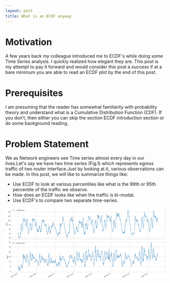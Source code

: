 ```yaml
---
layout: post
title: What is an ECDF anyway
---
```


# Motivation
A few years back my colleague introduced me to ECDF's while doing some Time Series analysis. I quickly realized how elegant they are. This post is my attempt to pay it forward and would consider this post a success if at a bare minimum you are able to read an ECDF plot by the end of this post.

# Prerequisites
I am presuming that the reader has somewhat familiarity with probability theory and understand what is a Cumulative Distribution Function (CDF). If you don’t, then either you can skip the section ECDF introduction section or do some background reading.

# Problem Statement
We as Network engineers see Time series almost every day in our lives.Let's say we have two time series (Fig.1) which represents egress traffic of two router interface.Just by looking at it, various observations can be made. In this post, we will like to summarize things like:
 * Use ECDF to look at various percentiles like what is the 99th or 95th percentile of the traffic we observe.
 * How does an ECDF looks like when the traffic is bi-modal.
 * Use ECDF's to compare two separate time-series.
 
 ![Sample Time Series](/images/post1/fig_1.png "Sample Time Series")

